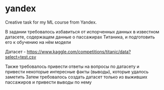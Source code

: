 # yandex
Creative task for my ML course from Yandex.

В задании требовалось избавиться от испорченных данных в известном датасете, содержащем данные о пассажирах Титаника,
и подготовить его к обучению на нём модели

Датасет - https://www.kaggle.com/competitions/titanic/data?select=test.csv

Также требовалось привести ответы на вопросы по датасету и привести некоторые интересные факты (выводы), которые удалось заметить
Затем требовалось создать датасет только из выживших пассажиров и привести выводы по нему
